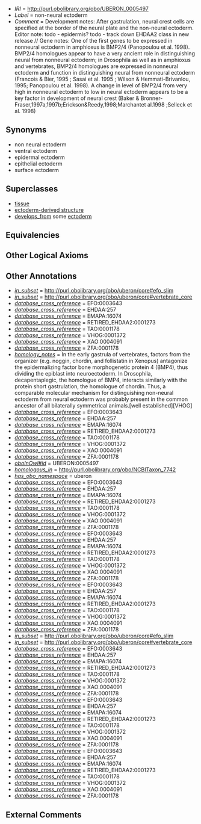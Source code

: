  * *IRI* = http://purl.obolibrary.org/obo/UBERON_0005497
 * *Label* = non-neural ectoderm
 * *Comment* = Development notes: After gastrulation, neural crest cells are specified at the border of the neural plate and the non-neural ectoderm. Editor note: todo - epidermis? todo - track down EHDAA2 class in new release // Gene notes: One of the first genes to be expressed in nonneural ectoderm in amphioxus is BMP2/4 (Panopoulou et al. 1998). BMP2/4 homologues appear to have a very ancient role in distinguishing neural from nonneural ectoderm; in Drosophila as well as in amphioxus and vertebrates, BMP2/4 homologues are expressed in nonneural ectoderm and function in distinguishing neural from nonneural ectoderm (Francois & Bier, 1995 ; Sasai et al. 1995 ; Wilson & Hemmati-Brivanlou, 1995; Panopoulou et al. 1998). A change in level of BMP2/4 from very high in nonneural ectoderm to low in neural ectoderm appears to be a key factor in development of neural crest (Baker & Bronner-Fraser,1997a,1997b;Erickson&Reedy,1998;Marchantet al.1998 ;Selleck et al. 1998)

## Synonyms

 * non neural ectoderm
 * ventral ectoderm
 * epidermal ectoderm
 * epithelial ectoderm
 * surface ectoderm

## Superclasses

 * [tissue](../../UBERON/79/UBERON_0000479.md)
 * [ectoderm-derived structure](../../UBERON/21/UBERON_0004121.md)
 * [develops_from](../../RO/02/RO_0002202.md) some [ectoderm](../../UBERON/24/UBERON_0000924.md)

## Equivalencies


## Other Logical Axioms


## Other Annotations

 * *[in_subset](../../et/oboInOwl#inSubset.md)* = http://purl.obolibrary.org/obo/uberon/core#efo_slim
 * *[in_subset](../../et/oboInOwl#inSubset.md)* = http://purl.obolibrary.org/obo/uberon/core#vertebrate_core
 * *[database_cross_reference](../../ef/oboInOwl#hasDbXref.md)* = EFO:0003643
 * *[database_cross_reference](../../ef/oboInOwl#hasDbXref.md)* = EHDAA:257
 * *[database_cross_reference](../../ef/oboInOwl#hasDbXref.md)* = EMAPA:16074
 * *[database_cross_reference](../../ef/oboInOwl#hasDbXref.md)* = RETIRED_EHDAA2:0001273
 * *[database_cross_reference](../../ef/oboInOwl#hasDbXref.md)* = TAO:0001178
 * *[database_cross_reference](../../ef/oboInOwl#hasDbXref.md)* = VHOG:0001372
 * *[database_cross_reference](../../ef/oboInOwl#hasDbXref.md)* = XAO:0004091
 * *[database_cross_reference](../../ef/oboInOwl#hasDbXref.md)* = ZFA:0001178
 * *[homology_notes](../../UBPROP/03/UBPROP_0000003.md)* = In the early gastrula of vertebrates, factors from the organizer (e.g. noggin, chordin, and follistatin in Xenopus) antagonize the epidermalizing factor bone morphogenetic protein 4 (BMP4), thus dividing the epiblast into neuroectoderm. In Drosophila, decapentaplegic, the homologue of BMP4, interacts similarly with the protein short gastrulation, the homologue of chordin. Thus, a comparable molecular mechanism for distinguishing non-neural ectoderm from neural ectoderm was probably present in the common ancestor of all bilaterally symmetrical animals.[well established][VHOG]
 * *[database_cross_reference](../../ef/oboInOwl#hasDbXref.md)* = EFO:0003643
 * *[database_cross_reference](../../ef/oboInOwl#hasDbXref.md)* = EHDAA:257
 * *[database_cross_reference](../../ef/oboInOwl#hasDbXref.md)* = EMAPA:16074
 * *[database_cross_reference](../../ef/oboInOwl#hasDbXref.md)* = RETIRED_EHDAA2:0001273
 * *[database_cross_reference](../../ef/oboInOwl#hasDbXref.md)* = TAO:0001178
 * *[database_cross_reference](../../ef/oboInOwl#hasDbXref.md)* = VHOG:0001372
 * *[database_cross_reference](../../ef/oboInOwl#hasDbXref.md)* = XAO:0004091
 * *[database_cross_reference](../../ef/oboInOwl#hasDbXref.md)* = ZFA:0001178
 * *[oboInOwl#id](../../id/oboInOwl#id.md)* = UBERON:0005497
 * *[homologous_in](../../core#homologous/in/core#homologous_in.md)* = http://purl.obolibrary.org/obo/NCBITaxon_7742
 * *[has_obo_namespace](../../ce/oboInOwl#hasOBONamespace.md)* = uberon
 * *[database_cross_reference](../../ef/oboInOwl#hasDbXref.md)* = EFO:0003643
 * *[database_cross_reference](../../ef/oboInOwl#hasDbXref.md)* = EHDAA:257
 * *[database_cross_reference](../../ef/oboInOwl#hasDbXref.md)* = EMAPA:16074
 * *[database_cross_reference](../../ef/oboInOwl#hasDbXref.md)* = RETIRED_EHDAA2:0001273
 * *[database_cross_reference](../../ef/oboInOwl#hasDbXref.md)* = TAO:0001178
 * *[database_cross_reference](../../ef/oboInOwl#hasDbXref.md)* = VHOG:0001372
 * *[database_cross_reference](../../ef/oboInOwl#hasDbXref.md)* = XAO:0004091
 * *[database_cross_reference](../../ef/oboInOwl#hasDbXref.md)* = ZFA:0001178
 * *[database_cross_reference](../../ef/oboInOwl#hasDbXref.md)* = EFO:0003643
 * *[database_cross_reference](../../ef/oboInOwl#hasDbXref.md)* = EHDAA:257
 * *[database_cross_reference](../../ef/oboInOwl#hasDbXref.md)* = EMAPA:16074
 * *[database_cross_reference](../../ef/oboInOwl#hasDbXref.md)* = RETIRED_EHDAA2:0001273
 * *[database_cross_reference](../../ef/oboInOwl#hasDbXref.md)* = TAO:0001178
 * *[database_cross_reference](../../ef/oboInOwl#hasDbXref.md)* = VHOG:0001372
 * *[database_cross_reference](../../ef/oboInOwl#hasDbXref.md)* = XAO:0004091
 * *[database_cross_reference](../../ef/oboInOwl#hasDbXref.md)* = ZFA:0001178
 * *[database_cross_reference](../../ef/oboInOwl#hasDbXref.md)* = EFO:0003643
 * *[database_cross_reference](../../ef/oboInOwl#hasDbXref.md)* = EHDAA:257
 * *[database_cross_reference](../../ef/oboInOwl#hasDbXref.md)* = EMAPA:16074
 * *[database_cross_reference](../../ef/oboInOwl#hasDbXref.md)* = RETIRED_EHDAA2:0001273
 * *[database_cross_reference](../../ef/oboInOwl#hasDbXref.md)* = TAO:0001178
 * *[database_cross_reference](../../ef/oboInOwl#hasDbXref.md)* = VHOG:0001372
 * *[database_cross_reference](../../ef/oboInOwl#hasDbXref.md)* = XAO:0004091
 * *[database_cross_reference](../../ef/oboInOwl#hasDbXref.md)* = ZFA:0001178
 * *[in_subset](../../et/oboInOwl#inSubset.md)* = http://purl.obolibrary.org/obo/uberon/core#efo_slim
 * *[in_subset](../../et/oboInOwl#inSubset.md)* = http://purl.obolibrary.org/obo/uberon/core#vertebrate_core
 * *[database_cross_reference](../../ef/oboInOwl#hasDbXref.md)* = EFO:0003643
 * *[database_cross_reference](../../ef/oboInOwl#hasDbXref.md)* = EHDAA:257
 * *[database_cross_reference](../../ef/oboInOwl#hasDbXref.md)* = EMAPA:16074
 * *[database_cross_reference](../../ef/oboInOwl#hasDbXref.md)* = RETIRED_EHDAA2:0001273
 * *[database_cross_reference](../../ef/oboInOwl#hasDbXref.md)* = TAO:0001178
 * *[database_cross_reference](../../ef/oboInOwl#hasDbXref.md)* = VHOG:0001372
 * *[database_cross_reference](../../ef/oboInOwl#hasDbXref.md)* = XAO:0004091
 * *[database_cross_reference](../../ef/oboInOwl#hasDbXref.md)* = ZFA:0001178
 * *[database_cross_reference](../../ef/oboInOwl#hasDbXref.md)* = EFO:0003643
 * *[database_cross_reference](../../ef/oboInOwl#hasDbXref.md)* = EHDAA:257
 * *[database_cross_reference](../../ef/oboInOwl#hasDbXref.md)* = EMAPA:16074
 * *[database_cross_reference](../../ef/oboInOwl#hasDbXref.md)* = RETIRED_EHDAA2:0001273
 * *[database_cross_reference](../../ef/oboInOwl#hasDbXref.md)* = TAO:0001178
 * *[database_cross_reference](../../ef/oboInOwl#hasDbXref.md)* = VHOG:0001372
 * *[database_cross_reference](../../ef/oboInOwl#hasDbXref.md)* = XAO:0004091
 * *[database_cross_reference](../../ef/oboInOwl#hasDbXref.md)* = ZFA:0001178
 * *[database_cross_reference](../../ef/oboInOwl#hasDbXref.md)* = EFO:0003643
 * *[database_cross_reference](../../ef/oboInOwl#hasDbXref.md)* = EHDAA:257
 * *[database_cross_reference](../../ef/oboInOwl#hasDbXref.md)* = EMAPA:16074
 * *[database_cross_reference](../../ef/oboInOwl#hasDbXref.md)* = RETIRED_EHDAA2:0001273
 * *[database_cross_reference](../../ef/oboInOwl#hasDbXref.md)* = TAO:0001178
 * *[database_cross_reference](../../ef/oboInOwl#hasDbXref.md)* = VHOG:0001372
 * *[database_cross_reference](../../ef/oboInOwl#hasDbXref.md)* = XAO:0004091
 * *[database_cross_reference](../../ef/oboInOwl#hasDbXref.md)* = ZFA:0001178

## External Comments

